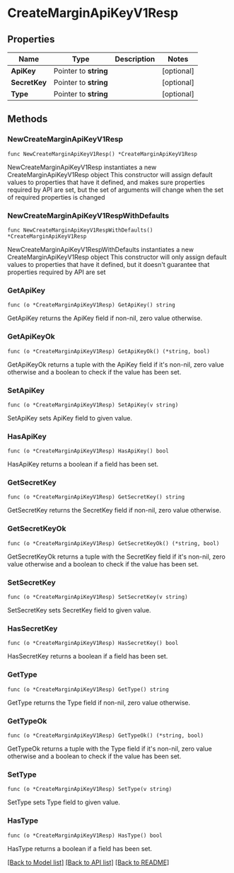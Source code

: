 # CreateMarginApiKeyV1Resp

## Properties

Name | Type | Description | Notes
------------ | ------------- | ------------- | -------------
**ApiKey** | Pointer to **string** |  | [optional] 
**SecretKey** | Pointer to **string** |  | [optional] 
**Type** | Pointer to **string** |  | [optional] 

## Methods

### NewCreateMarginApiKeyV1Resp

`func NewCreateMarginApiKeyV1Resp() *CreateMarginApiKeyV1Resp`

NewCreateMarginApiKeyV1Resp instantiates a new CreateMarginApiKeyV1Resp object
This constructor will assign default values to properties that have it defined,
and makes sure properties required by API are set, but the set of arguments
will change when the set of required properties is changed

### NewCreateMarginApiKeyV1RespWithDefaults

`func NewCreateMarginApiKeyV1RespWithDefaults() *CreateMarginApiKeyV1Resp`

NewCreateMarginApiKeyV1RespWithDefaults instantiates a new CreateMarginApiKeyV1Resp object
This constructor will only assign default values to properties that have it defined,
but it doesn't guarantee that properties required by API are set

### GetApiKey

`func (o *CreateMarginApiKeyV1Resp) GetApiKey() string`

GetApiKey returns the ApiKey field if non-nil, zero value otherwise.

### GetApiKeyOk

`func (o *CreateMarginApiKeyV1Resp) GetApiKeyOk() (*string, bool)`

GetApiKeyOk returns a tuple with the ApiKey field if it's non-nil, zero value otherwise
and a boolean to check if the value has been set.

### SetApiKey

`func (o *CreateMarginApiKeyV1Resp) SetApiKey(v string)`

SetApiKey sets ApiKey field to given value.

### HasApiKey

`func (o *CreateMarginApiKeyV1Resp) HasApiKey() bool`

HasApiKey returns a boolean if a field has been set.

### GetSecretKey

`func (o *CreateMarginApiKeyV1Resp) GetSecretKey() string`

GetSecretKey returns the SecretKey field if non-nil, zero value otherwise.

### GetSecretKeyOk

`func (o *CreateMarginApiKeyV1Resp) GetSecretKeyOk() (*string, bool)`

GetSecretKeyOk returns a tuple with the SecretKey field if it's non-nil, zero value otherwise
and a boolean to check if the value has been set.

### SetSecretKey

`func (o *CreateMarginApiKeyV1Resp) SetSecretKey(v string)`

SetSecretKey sets SecretKey field to given value.

### HasSecretKey

`func (o *CreateMarginApiKeyV1Resp) HasSecretKey() bool`

HasSecretKey returns a boolean if a field has been set.

### GetType

`func (o *CreateMarginApiKeyV1Resp) GetType() string`

GetType returns the Type field if non-nil, zero value otherwise.

### GetTypeOk

`func (o *CreateMarginApiKeyV1Resp) GetTypeOk() (*string, bool)`

GetTypeOk returns a tuple with the Type field if it's non-nil, zero value otherwise
and a boolean to check if the value has been set.

### SetType

`func (o *CreateMarginApiKeyV1Resp) SetType(v string)`

SetType sets Type field to given value.

### HasType

`func (o *CreateMarginApiKeyV1Resp) HasType() bool`

HasType returns a boolean if a field has been set.


[[Back to Model list]](../README.md#documentation-for-models) [[Back to API list]](../README.md#documentation-for-api-endpoints) [[Back to README]](../README.md)


